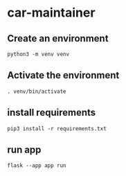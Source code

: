 # car-maintainer

## Create an environment
```
python3 -m venv venv
```

## Activate the environment
```
. venv/bin/activate
```

## install requirements
```
pip3 install -r requirements.txt
```

## run app
```
flask --app app run
```